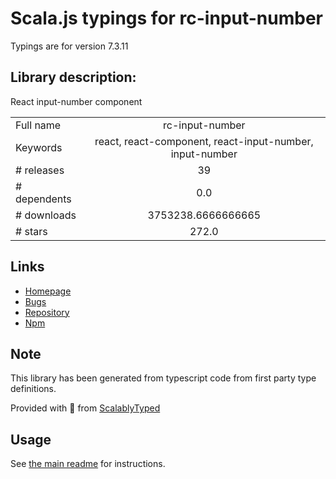 
# Scala.js typings for rc-input-number

Typings are for version 7.3.11

## Library description:
React input-number component

|                    |                 |
| ------------------ | :-------------: |
| Full name          | rc-input-number |
| Keywords           | react, react-component, react-input-number, input-number |
| # releases         | 39 |
| # dependents       | 0.0 |
| # downloads        | 3753238.6666666665 |
| # stars            | 272.0 |

## Links
- [Homepage](https://github.com/react-component/input-number)
- [Bugs](http://github.com/react-component/input-number/issues)
- [Repository](https://github.com/react-component/input-number)
- [Npm](https://www.npmjs.com/package/rc-input-number)
    


## Note
This library has been generated from typescript code from first party type definitions.

Provided with :purple_heart: from [ScalablyTyped](https://github.com/oyvindberg/ScalablyTyped)

## Usage
See [the main readme](../../readme.md) for instructions.


